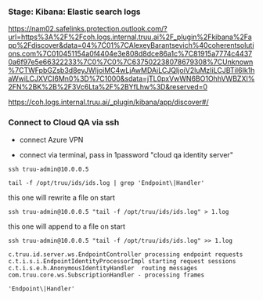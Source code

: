 ### Stage: Kibana: Elastic search logs 

https://nam02.safelinks.protection.outlook.com/?url=https%3A%2F%2Fcoh.logs.internal.truu.ai%2F_plugin%2Fkibana%2Fapp%2Fdiscover&data=04%7C01%7CAlexeyBarantsevich%40coherentsolutions.com%7C010451154a0f4404e3e808d8dce86a1c%7C81915a7774c44370a6f97e5e66322233%7C0%7C0%7C637502238078679308%7CUnknown%7CTWFpbGZsb3d8eyJWIjoiMC4wLjAwMDAiLCJQIjoiV2luMzIiLCJBTiI6Ik1haWwiLCJXVCI6Mn0%3D%7C1000&sdata=jTL0pxVwWN6BO1OhhVWBZXI%2FN%2BK%2B%2F3Vc6Lta%2F%2BYfLhw%3D&reserved=0

https://coh.logs.internal.truu.ai/_plugin/kibana/app/discover#/


### Connect to Cloud QA via ssh

* connect Azure VPN

* connect via terminal, pass in 1password "cloud qa identity server"

```
ssh truu-admin@10.0.0.5

tail -f /opt/truu/ids/ids.log | grep 'Endpoint\|Handler'
```

this one will rewrite a file on start

```
ssh truu-admin@10.0.0.5 "tail -f /opt/truu/ids/ids.log" > 1.log
```

this one will append to a file on start

```
ssh truu-admin@10.0.0.5 "tail -f /opt/truu/ids/ids.log" >> 1.log
```

```
c.truu.id.server.ws.EndpointController processing endpoint requests
c.t.i.s.i.EndpointIdentityProcessorImpl starting request sessions
c.t.i.s.e.h.AnonymousIdentityHandler  routing messages
com.truu.core.ws.SubscriptionHandler - processing frames

'Endpoint\|Handler'
```
